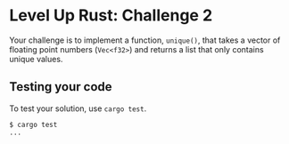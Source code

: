 # Level Up Rust: Challenge 2

Your challenge is to implement a function, `unique()`, that takes a vector of floating point numbers (`Vec<f32>`) and returns a list that only contains unique values.

## Testing your code

To test your solution, use `cargo test`.

```console
$ cargo test
...
````
